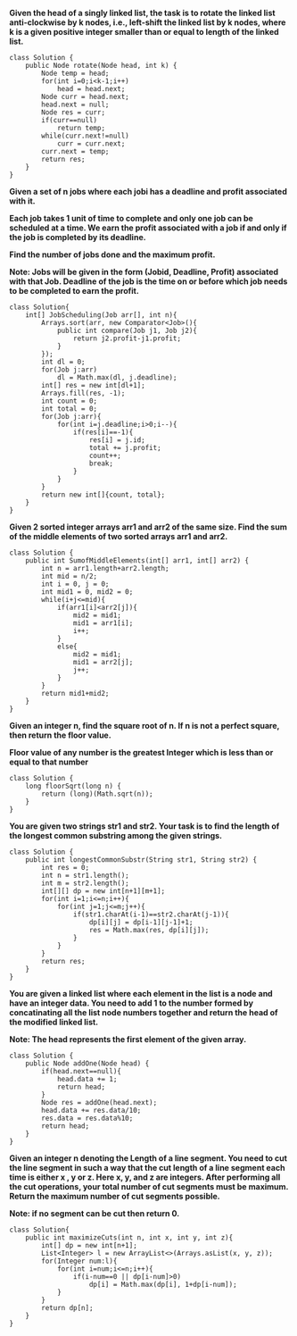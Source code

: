 **Given the head of a singly linked list, the task is to rotate the linked list anti-clockwise by k nodes, i.e., left-shift the linked list by k nodes, where k is a given positive integer smaller than or equal to length of the linked list.**
```
class Solution {
    public Node rotate(Node head, int k) {
        Node temp = head;
        for(int i=0;i<k-1;i++)
            head = head.next;
        Node curr = head.next;
        head.next = null;
        Node res = curr;
        if(curr==null)
            return temp;
        while(curr.next!=null)
            curr = curr.next;
        curr.next = temp;
        return res;
    }
}
```
**Given a set of n jobs where each jobi has a deadline and profit associated with it.**

**Each job takes 1 unit of time to complete and only one job can be scheduled at a time. We earn the profit associated with a job if and only if the job is completed by its deadline.**

**Find the number of jobs done and the maximum profit.**

**Note: Jobs will be given in the form (Jobid, Deadline, Profit) associated with that Job. Deadline of the job is the time on or before which job needs to be completed to earn the profit.**
```
class Solution{
    int[] JobScheduling(Job arr[], int n){
        Arrays.sort(arr, new Comparator<Job>(){
            public int compare(Job j1, Job j2){
                return j2.profit-j1.profit;
            }
        });
        int dl = 0;
        for(Job j:arr)
            dl = Math.max(dl, j.deadline);
        int[] res = new int[dl+1];
        Arrays.fill(res, -1);
        int count = 0;
        int total = 0;
        for(Job j:arr){
            for(int i=j.deadline;i>0;i--){
                if(res[i]==-1){
                    res[i] = j.id;
                    total += j.profit;
                    count++;
                    break;
                }
            }
        }
        return new int[]{count, total};
    }
}
```
**Given 2 sorted integer arrays arr1 and arr2 of the same size. Find the sum of the middle elements of two sorted arrays arr1 and arr2.**
```
class Solution {
    public int SumofMiddleElements(int[] arr1, int[] arr2) {
        int n = arr1.length+arr2.length;
        int mid = n/2;
        int i = 0, j = 0;
        int mid1 = 0, mid2 = 0;
        while(i+j<=mid){
            if(arr1[i]<arr2[j]){
                mid2 = mid1;
                mid1 = arr1[i];
                i++;
            }
            else{
                mid2 = mid1;
                mid1 = arr2[j];
                j++;
            }
        }
        return mid1+mid2;
    }
}
```
**Given an integer n, find the square root of n. If n is not a perfect square, then return the floor value.**

**Floor value of any number is the greatest Integer which is less than or equal to that number**
```
class Solution {
    long floorSqrt(long n) {
        return (long)(Math.sqrt(n));
    }
}
```
**You are given two strings str1 and str2. Your task is to find the length of the longest common substring among the given strings.**
```
class Solution {
    public int longestCommonSubstr(String str1, String str2) {
        int res = 0;
        int n = str1.length();
        int m = str2.length();
        int[][] dp = new int[n+1][m+1];
        for(int i=1;i<=n;i++){
            for(int j=1;j<=m;j++){
                if(str1.charAt(i-1)==str2.charAt(j-1)){
                    dp[i][j] = dp[i-1][j-1]+1;
                    res = Math.max(res, dp[i][j]);
                }   
            }
        }
        return res;
    }
}
```
**You are given a linked list where each element in the list is a node and have an integer data. You need to add 1 to the number formed by concatinating all the list node numbers together and return the head of the modified linked list.**

**Note: The head represents the first element of the given array.**
```
class Solution {
    public Node addOne(Node head) {
        if(head.next==null){
            head.data += 1;
            return head;
        }
        Node res = addOne(head.next);
        head.data += res.data/10;
        res.data = res.data%10;
        return head;
    }
}
```
**Given an integer n denoting the Length of a line segment. You need to cut the line segment in such a way that the cut length of a line segment each time is either x , y or z. Here x, y, and z are integers.
After performing all the cut operations, your total number of cut segments must be maximum. Return the maximum number of cut segments possible.**

**Note: if no segment can be cut then return 0.**
```
class Solution{
    public int maximizeCuts(int n, int x, int y, int z){
        int[] dp = new int[n+1];
        List<Integer> l = new ArrayList<>(Arrays.asList(x, y, z));
        for(Integer num:l){
            for(int i=num;i<=n;i++){
                if(i-num==0 || dp[i-num]>0)
                    dp[i] = Math.max(dp[i], 1+dp[i-num]);
            }
        }
        return dp[n];
    }
}
```
